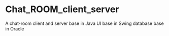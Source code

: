 # Chat_ROOM_client_server

A chat-room client and server base in Java
UI base in Swing
database base in Oracle


